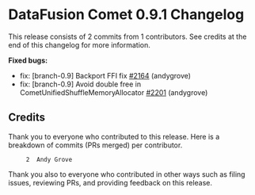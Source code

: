 <!--
Licensed to the Apache Software Foundation (ASF) under one
or more contributor license agreements.  See the NOTICE file
distributed with this work for additional information
regarding copyright ownership.  The ASF licenses this file
to you under the Apache License, Version 2.0 (the
"License"); you may not use this file except in compliance
with the License.  You may obtain a copy of the License at

  http://www.apache.org/licenses/LICENSE-2.0

Unless required by applicable law or agreed to in writing,
software distributed under the License is distributed on an
"AS IS" BASIS, WITHOUT WARRANTIES OR CONDITIONS OF ANY
KIND, either express or implied.  See the License for the
specific language governing permissions and limitations
under the License.
-->

# DataFusion Comet 0.9.1 Changelog

This release consists of 2 commits from 1 contributors. See credits at the end of this changelog for more information.

**Fixed bugs:**

- fix: [branch-0.9] Backport FFI fix [#2164](https://github.com/apache/datafusion-comet/pull/2164) (andygrove)
- fix: [branch-0.9] Avoid double free in CometUnifiedShuffleMemoryAllocator [#2201](https://github.com/apache/datafusion-comet/pull/2201) (andygrove)

## Credits

Thank you to everyone who contributed to this release. Here is a breakdown of commits (PRs merged) per contributor.

```
     2	Andy Grove
```

Thank you also to everyone who contributed in other ways such as filing issues, reviewing PRs, and providing feedback on this release.

